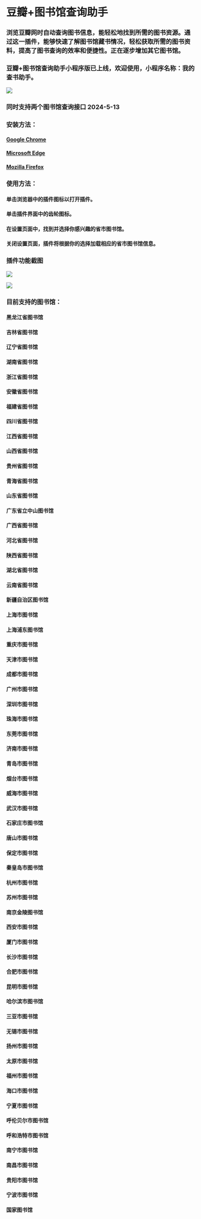 ﻿# 豆瓣+图书馆查询助手
### 浏览豆瓣网时自动查询图书信息，能轻松地找到所需的图书资源。通过这一插件，能够快速了解图书馆藏书情况，轻松获取所需的图书资料，提高了图书查询的效率和便捷性。正在逐步增加其它图书馆。

### 豆瓣+图书馆查询助手小程序版已上线，欢迎使用，小程序名称：我的查书助手。
![](https://github.com/wyj0605/douban_library/blob/main/img/qrcode.jpg?raw=true)




### 同时支持两个图书馆查询接口 2024-5-13

### 安装方法：

#### [Google Chrome ](https://chromewebstore.google.com/detail/%E8%B1%86%E7%93%A3+%E5%9B%BE%E4%B9%A6%E9%A6%86%E6%9F%A5%E8%AF%A2%E5%8A%A9%E6%89%8B/ikdabfmbodafpkjkhbookfbimcjgkdnl)

#### [Microsoft Edge](https://microsoftedge.microsoft.com/addons/detail/%E8%B1%86%E7%93%A3%E5%9B%BE%E4%B9%A6%E9%A6%86%E6%9F%A5%E8%AF%A2%E5%8A%A9%E6%89%8B/epigeglfefennfmicnckmolnoiiomgfm)

#### [Mozilla Firefox](https://addons.mozilla.org/zh-CN/firefox/addon/%E8%B1%86%E7%93%A3-%E5%9B%BE%E4%B9%A6%E9%A6%86%E6%9F%A5%E8%AF%A2%E5%8A%A9%E6%89%8B/?utm_source=addons.mozilla.org&utm_medium=referral&utm_content=search)

### 使用方法：
#### 单击浏览器中的插件图标以打开插件。
#### 单击插件界面中的齿轮图标。
#### 在设置页面中，找到并选择你感兴趣的省市图书馆。
#### 关闭设置页面，插件将根据你的选择加载相应的省市图书馆信息。

### 插件功能截图
![](https://github.com/wyj0605/douban_library/blob/main/img/2024-05-14_09-23-15.png?raw=true)

![](https://github.com/wyj0605/douban_library/blob/main/img/2024-4-24.png?raw=true)



### 目前支持的图书馆：
#### 黑龙江省图书馆
#### 吉林省图书馆
#### 辽宁省图书馆
#### 湖南省图书馆
#### 浙江省图书馆
#### 安徽省图书馆
#### 福建省图书馆
#### 四川省图书馆
#### 江西省图书馆
#### 山西省图书馆
#### 贵州省图书馆
#### 青海省图书馆
#### 山东省图书馆
#### 广东省立中山图书馆
#### 广西省图书馆
#### 河北省图书馆
#### 陕西省图书馆
#### 湖北省图书馆
#### 云南省图书馆
#### 新疆自治区图书馆
#### 上海市图书馆
#### 上海浦东图书馆
#### 重庆市图书馆
#### 天津市图书馆
#### 成都市图书馆
#### 广州市图书馆
#### 深圳市图书馆
#### 珠海市图书馆
#### 东莞市图书馆
#### 济南市图书馆
#### 青岛市图书馆
#### 烟台市图书馆
#### 威海市图书馆
#### 武汉市图书馆
#### 石家庄市图书馆
#### 唐山市图书馆
#### 保定市图书馆
#### 秦皇岛市图书馆
#### 杭州市图书馆
#### 苏州市图书馆
#### 南京金陵图书馆
#### 西安市图书馆
#### 厦门市图书馆
#### 长沙市图书馆
#### 合肥市图书馆
#### 昆明市图书馆
#### 哈尔滨市图书馆
#### 三亚市图书馆
#### 无锡市图书馆
#### 扬州市图书馆
#### 太原市图书馆
#### 福州市图书馆
#### 海口市图书馆
#### 宁夏市图书馆
#### 呼伦贝尔市图书馆
#### 呼和浩特市图书馆
#### 南宁市图书馆
#### 南昌市图书馆
#### 贵阳市图书馆
#### 宁波市图书馆
#### 国家图书馆
